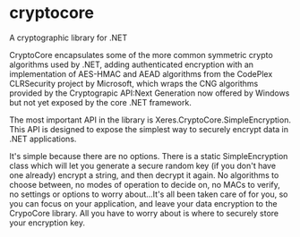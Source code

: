 cryptocore
==========

A cryptographic library for .NET

CryptoCore encapsulates some of the more common symmetric crypto algorithms used by .NET, adding authenticated encryption with an implementation of AES-HMAC and AEAD algorithms from the CodePlex CLRSecurity project by Microsoft, which wraps the CNG algorithms provided by the Cryptograpic API:Next Generation now offered by Windows but not yet exposed by the core .NET framework.  

The most important API in the library is Xeres.CryptoCore.SimpleEncryption.  This API is designed to expose the simplest way to securely encrypt data in .NET applications.

It's simple because there are no options. There is a static SimpleEncryption class which will let you generate a secure random key (if you don't have one already) encrypt a string, and then decrypt it again. No algorithms to choose between, no modes of operation to decide on, no MACs to verify, no settings or options to worry about...It's all been taken care of for you, so you can focus on your application, and leave your data encryption to the CrypoCore library.  All you have to worry about is where to securely store your encryption key. 
